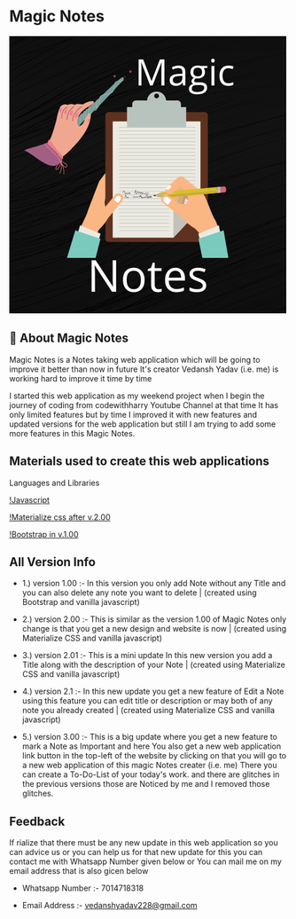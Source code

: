 
# Magic  Notes




![Logo](https://github.com/Official-Vedansh-Yadav/magicNotes/blob/main/favicon.png)

    
## 🚀 About Magic Notes
Magic Notes is a Notes taking web application which will be going to improve it better than now in future It's creator Vedansh Yadav (i.e. me) is working hard to improve it time by time

I started this web application as my weekend project when I begin the journey of coding from codewithharry Youtube Channel at that time It has only limited features but by time I improved it with new features and updated versions for the web application but still I am trying to add some more features in this Magic Notes.

## Materials used to create this web applications

Languages and Libraries

[!Javascript](https://img.shields.io/apm/l/atomic-design-ui.svg?)

[!Materialize css after v.2.00](https://img.shields.io/badge/License-GPL%20v3-yellow.svg)

[!Bootstrap in v.1.00](https://img.shields.io/badge/license-AGPL-blue.svg)


## All Version Info

- 1.) version 1.00 :- In this version you only add Note without any Title and you can also delete any note you want to delete |  (created using Bootstrap and vanilla javascript)

- 2.) version 2.00 :- This is similar as the version 1.00 of Magic Notes only change is that you get a new design and website is now |  (created using Materialize CSS and vanilla javascript)

- 3.) version 2.01 :- This is a mini update In this new version you add a Title along with the description of your Note |  (created using Materialize CSS and vanilla javascript)

- 4.) version 2.1 :- In this new update you get a new feature of Edit a Note using this feature you  can edit title or description or may both of any note you already created  |  (created using Materialize CSS and vanilla javascript)

- 5.) version 3.00 :- This is a big update where you get a new feature to mark a Note as Important and here You also get a new web application link button in the top-left of the website by clicking on that you will go to a new web application of this magic Notes creater (i.e. me) There you can create a To-Do-List of your today's work. and there are glitches in the previous versions those are Noticed by me and I removed those glitches.

## Feedback

If rialize that there must be any new update in this web application so you can advice us or you can help us for that new update for this you can contact me with Whatsapp Number given below or You can mail me on my email address that is also gicen below

- Whatsapp Number :- 7014718318

- Email Address :- vedanshyadav228@gmail.com
